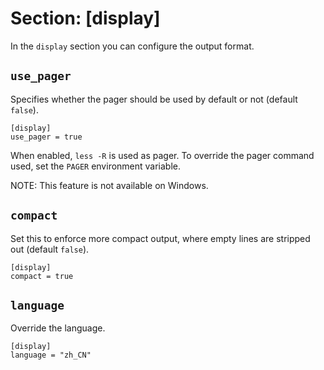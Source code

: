 # Section: \[display\]

In the `display` section you can configure the output format.

## `use_pager`

Specifies whether the pager should be used by default or not (default `false`).

    [display]
    use_pager = true

When enabled, `less -R` is used as pager. To override the pager command used,
set the `PAGER` environment variable.

NOTE: This feature is not available on Windows.

## `compact`

Set this to enforce more compact output, where empty lines are stripped out
(default `false`).

    [display]
    compact = true

## `language`

Override the language.

    [display]
    language = "zh_CN"
